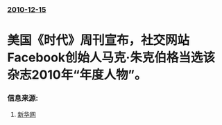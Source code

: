 ### [2010-12-15](/news/2010/12/15/index.md)

##### 
#  美国《时代》周刊宣布，社交网站Facebook创始人马克·朱克伯格当选该杂志2010年“年度人物”。




### 信息来源:

1. [新华网](http://news.xinhuanet.com/world/2010-12/16/c_12886958.htm)
